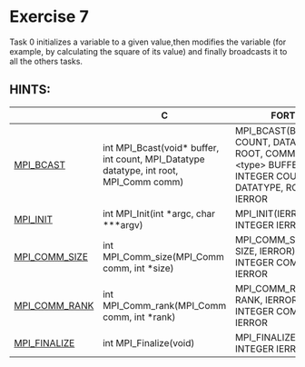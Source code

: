 # Exercise 7

Task 0 initializes a variable to a given value,then modifies the variable (for example, by calculating the square of its value) and finally broadcasts it to all the others tasks.

## HINTS:

|    | **C** | **FORTRAN** |
|----|-------|-------------|
| [MPI_BCAST](https://www.open-mpi.org/doc/v3.1/man3/MPI_Bcast.3.php) | int MPI_Bcast(void\* buffer, int count, MPI_Datatype datatype, int root, MPI_Comm comm) | MPI_BCAST(BUFFER, COUNT, DATATYPE, ROOT, COMM, IERROR) <br> \<type\> BUFFER(\*) <br> INTEGER COUNT, DATATYPE, ROOT, COMM, IERROR |
| [MPI_INIT](https://www.open-mpi.org/doc/v3.1/man3/MPI_Init.3.php) | int MPI_Init(int \*argc, char \***argv) | MPI_INIT(IERROR) <br> INTEGER IERROR |
| [MPI_COMM_SIZE](https://www.open-mpi.org/doc/v3.1/man3/MPI_Comm_size.3.php) | int MPI_Comm_size(MPI_Comm comm, int \*size) | MPI_COMM_SIZE(COMM, SIZE, IERROR) <br> INTEGER COMM, SIZE, IERROR |
| [MPI_COMM_RANK](https://www.open-mpi.org/doc/v3.1/man3/MPI_Comm_rank.3.php) | int MPI_Comm_rank(MPI_Comm comm, int \*rank) | MPI_COMM_RANK(COMM, RANK, IERROR) <br> INTEGER COMM, RANK, IERROR |
| [MPI_FINALIZE](https://www.open-mpi.org/doc/v3.1/man3/MPI_Finalize.3.php) | int MPI_Finalize(void) | MPI_FINALIZE(IERROR) <br> INTEGER IERROR |

